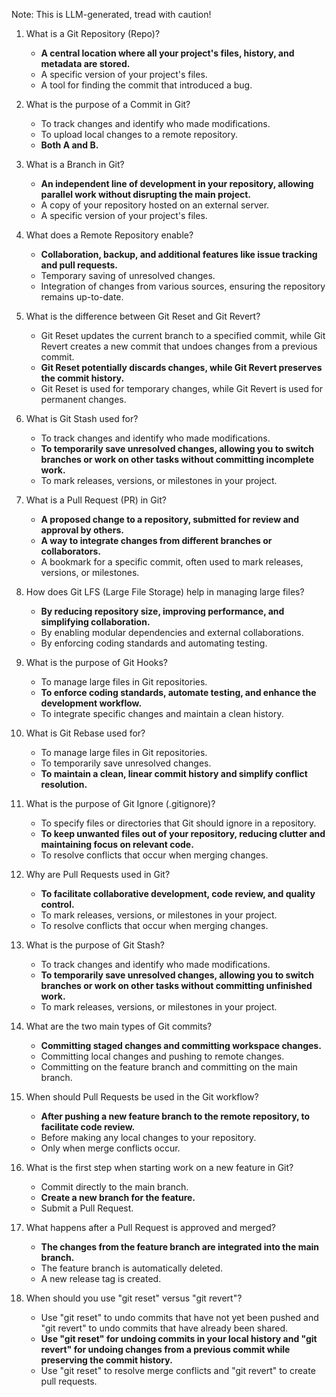 Note: This is LLM-generated, tread with caution!

1. What is a Git Repository (Repo)?
   - **A central location where all your project's files, history, and metadata are stored.**
   - A specific version of your project's files.
   - A tool for finding the commit that introduced a bug.

2. What is the purpose of a Commit in Git?
   - To track changes and identify who made modifications.
   - To upload local changes to a remote repository.
   - **Both A and B.**

3. What is a Branch in Git?
   - **An independent line of development in your repository, allowing parallel work without disrupting the main project.**
   - A copy of your repository hosted on an external server.
   - A specific version of your project's files.

4. What does a Remote Repository enable?
   - **Collaboration, backup, and additional features like issue tracking and pull requests.**
   - Temporary saving of unresolved changes.
   - Integration of changes from various sources, ensuring the repository remains up-to-date.

5. What is the difference between Git Reset and Git Revert?
   - Git Reset updates the current branch to a specified commit, while Git Revert creates a new commit that undoes changes from a previous commit.
   - **Git Reset potentially discards changes, while Git Revert preserves the commit history.**
   - Git Reset is used for temporary changes, while Git Revert is used for permanent changes.

6. What is Git Stash used for?
   - To track changes and identify who made modifications.
   - **To temporarily save unresolved changes, allowing you to switch branches or work on other tasks without committing incomplete work.**
   - To mark releases, versions, or milestones in your project.

7. What is a Pull Request (PR) in Git?
   - **A proposed change to a repository, submitted for review and approval by others.**
   - **A way to integrate changes from different branches or collaborators.**
   - A bookmark for a specific commit, often used to mark releases, versions, or milestones.

8. How does Git LFS (Large File Storage) help in managing large files?
   - **By reducing repository size, improving performance, and simplifying collaboration.**
   - By enabling modular dependencies and external collaborations.
   - By enforcing coding standards and automating testing.

9. What is the purpose of Git Hooks?
   - To manage large files in Git repositories.
   - **To enforce coding standards, automate testing, and enhance the development workflow.**
   - To integrate specific changes and maintain a clean history.

10. What is Git Rebase used for?
    - To manage large files in Git repositories.
    - To temporarily save unresolved changes.
    - **To maintain a clean, linear commit history and simplify conflict resolution.**

11. What is the purpose of Git Ignore (.gitignore)?
    - To specify files or directories that Git should ignore in a repository.
    - **To keep unwanted files out of your repository, reducing clutter and maintaining focus on relevant code.**
    - To resolve conflicts that occur when merging changes.

13. Why are Pull Requests used in Git?
    - **To facilitate collaborative development, code review, and quality control.**
    - To mark releases, versions, or milestones in your project.
    - To resolve conflicts that occur when merging changes.

14. What is the purpose of Git Stash?
    - To track changes and identify who made modifications.
    - **To temporarily save unresolved changes, allowing you to switch branches or work on other tasks without committing unfinished work.**
    - To mark releases, versions, or milestones in your project.

15. What are the two main types of Git commits?
    - **Committing staged changes and committing workspace changes.**
    - Committing local changes and pushing to remote changes.
    - Committing on the feature branch and committing on the main branch.

16. When should Pull Requests be used in the Git workflow?
    - **After pushing a new feature branch to the remote repository, to facilitate code review.**
    - Before making any local changes to your repository.
    - Only when merge conflicts occur.

17. What is the first step when starting work on a new feature in Git?
    - Commit directly to the main branch.
    - **Create a new branch for the feature.**
    - Submit a Pull Request.

19. What happens after a Pull Request is approved and merged?
    - **The changes from the feature branch are integrated into the main branch.**
    - The feature branch is automatically deleted.
    - A new release tag is created.

20. When should you use "git reset" versus "git revert"?
    - Use "git reset" to undo commits that have not yet been pushed and "git revert" to undo commits that have already been shared.
    - **Use "git reset" for undoing commits in your local history and "git revert" for undoing changes from a previous commit while preserving the commit history.**
    - Use "git reset" to resolve merge conflicts and "git revert" to create pull requests.
